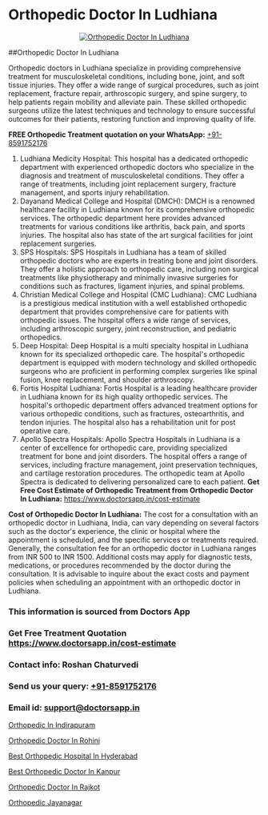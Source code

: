 # Orthopedic Doctor In Ludhiana

<p align="center">
  <a href="https://doctorsapp.in">
    <img src="https://i.ibb.co/tqM3hNg/sqdqdqsddsa.png" alt="Orthopedic Doctor In Ludhiana">
  </a>
</p>
##Orthopedic Doctor In Ludhiana

Orthopedic doctors in Ludhiana specialize in providing comprehensive treatment for musculoskeletal conditions, including bone, joint, and soft tissue injuries. They offer a wide range of surgical procedures, such as joint replacement, fracture repair, arthroscopic surgery, and spine surgery, to help patients regain mobility and alleviate pain. These skilled orthopedic surgeons utilize the latest techniques and technology to ensure successful outcomes for their patients, restoring function and improving quality of life.

**FREE Orthopedic Treatment quotation on your WhatsApp:**  [+91-8591752176](https://api.whatsapp.com/send?phone=8591752176)

1) Ludhiana Medicity Hospital: This hospital has a dedicated orthopedic department with experienced orthopedic doctors who specialize in the diagnosis and treatment of musculoskeletal conditions. They offer a range of treatments, including joint replacement surgery, fracture management, and sports injury rehabilitation.
2) Dayanand Medical College and Hospital (DMCH): DMCH is a renowned healthcare facility in Ludhiana known for its comprehensive orthopedic services. The orthopedic department here provides advanced treatments for various conditions like arthritis, back pain, and sports injuries. The hospital also has state of the art surgical facilities for joint replacement surgeries.
3) SPS Hospitals: SPS Hospitals in Ludhiana has a team of skilled orthopedic doctors who are experts in treating bone and joint disorders. They offer a holistic approach to orthopedic care, including non surgical treatments like physiotherapy and minimally invasive surgeries for conditions such as fractures, ligament injuries, and spinal problems.
4) Christian Medical College and Hospital (CMC Ludhiana): CMC Ludhiana is a prestigious medical institution with a well established orthopedic department that provides comprehensive care for patients with orthopedic issues. The hospital offers a wide range of services, including arthroscopic surgery, joint reconstruction, and pediatric orthopedics.
5) Deep Hospital: Deep Hospital is a multi specialty hospital in Ludhiana known for its specialized orthopedic care. The hospital's orthopedic department is equipped with modern technology and skilled orthopedic surgeons who are proficient in performing complex surgeries like spinal fusion, knee replacement, and shoulder arthroscopy.
6) Fortis Hospital Ludhiana: Fortis Hospital is a leading healthcare provider in Ludhiana known for its high quality orthopedic services. The hospital's orthopedic department offers advanced treatment options for various orthopedic conditions, such as fractures, osteoarthritis, and tendon injuries. The hospital also has a rehabilitation unit for post operative care.
7) Apollo Spectra Hospitals: Apollo Spectra Hospitals in Ludhiana is a center of excellence for orthopedic care, providing specialized treatment for bone and joint disorders. The hospital offers a range of services, including fracture management, joint preservation techniques, and cartilage restoration procedures. The orthopedic team at Apollo Spectra is dedicated to delivering personalized care to each patient.
**Get Free Cost Estimate of Orthopedic Treatment from Orthopedic Doctor In Ludhiana:** https://www.doctorsapp.in/cost-estimate

**Cost of Orthopedic Doctor In Ludhiana:**
The cost for a consultation with an orthopedic doctor in Ludhiana, India, can vary depending on several factors such as the doctor's experience, the clinic or hospital where the appointment is scheduled, and the specific services or treatments required. Generally, the consultation fee for an orthopedic doctor in Ludhiana ranges from INR 500 to INR 1500. Additional costs may apply for diagnostic tests, medications, or procedures recommended by the doctor during the consultation. It is advisable to inquire about the exact costs and payment policies when scheduling an appointment with an orthopedic doctor in Ludhiana.

### This information is sourced from Doctors App 
### Get Free Treatment Quotation https://www.doctorsapp.in/cost-estimate
### Contact info: Roshan Chaturvedi 
### Send us your query: [+91-8591752176](https://api.whatsapp.com/send?phone=8591752176) 
### Email id: support@doctorsapp.in

[Orthopedic In Indirapuram](https://www.linkedin.com/pulse/orthopedic-indirapuram-doctorsapp-rajshahi-ox0ge?trackingId=POETiyE6vzgHJBAY49aa1Q%3D%3D&lipi=urn%3Ali%3Apage%3Ad_flagship3_company_admin%3BtGKQvLKET%2FOkWlJl4W0MBA%3D%3D)

[Orthopedic Doctor In Rohini](https://www.linkedin.com/pulse/orthopedic-doctor-rohini-acl-tear-treatment-1axqe?trackingId=xzcGuIOkW%2BejWKaW6i%2F%2B1g%3D%3D&lipi=urn%3Ali%3Apage%3Ad_flagship3_company_admin%3BxUBWLKzDRA2fVBqJ%2Fp%2FTnw%3D%3D)

[Best Orthopedic Hospital In Hyderabad](https://medium.com/@vimalrana22/best-orthopedic-hospital-in-hyderabad-e7492a968a31)

[Best Orthopedic Doctor In Kanpur](https://medium.com/@vimalrana22/best-orthopedic-doctor-in-kanpur-29a81a7eb859)

[Orthopedic Doctor In Rajkot](https://doctors-apps.github.io/doctorsapp/orthopedic-doctor-in-rajkot)

[Orthopedic Jayanagar](https://doctors-apps.github.io/doctorsapp/orthopedic-jayanagar)

